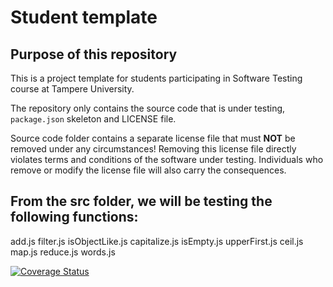 # Student template

## Purpose of this repository

This is a project template for students participating in Software Testing course
at Tampere University.

The repository only contains the source code that is under testing, `package.json` skeleton
and LICENSE file.

Source code folder contains a separate license file that must **NOT** be removed under any circumstances!
Removing this license file directly violates terms and conditions of the software under testing.
Individuals who remove or modify the license file will also carry the consequences.



## From the src folder, we will be testing the following functions: 

add.js
filter.js
isObjectLike.js
capitalize.js
isEmpty.js
upperFirst.js
ceil.js
map.js
reduce.js
words.js

[![Coverage Status](https://coveralls.io/repos/github/SiinaIng/software_testing_project/badge.svg?branch=master)](https://coveralls.io/github/SiinaIng/software_testing_project?branch=master)
